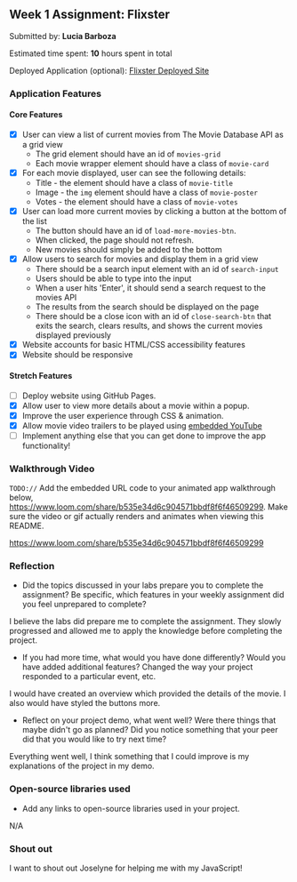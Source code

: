 

## Week 1 Assignment: Flixster

Submitted by: **Lucia Barboza**

Estimated time spent: **10** hours spent in total

Deployed Application (optional): [Flixster Deployed Site](ADD_LINK_HERE)

### Application Features

#### Core Features

- [X] User can view a list of current movies from The Movie Database API as a grid view
  - The grid element should have an id of `movies-grid`
  - Each movie wrapper element should have a class of `movie-card`
- [X] For each movie displayed, user can see the following details:
  - Title - the element should have a class of `movie-title`
  - Image - the `img` element should have a class of `movie-poster`
  - Votes - the element should have a class of `movie-votes`
- [X] User can load more current movies by clicking a button at the bottom of the list
  - The button should have an id of `load-more-movies-btn`.
  - When clicked, the page should not refresh.
  - New movies should simply be added to the bottom
- [X] Allow users to search for movies and display them in a grid view
  - There should be a search input element with an id of `search-input`
  - Users should be able to type into the input
  - When a user hits 'Enter', it should send a search request to the movies API
  - The results from the search should be displayed on the page
  - There should be a close icon with an id of `close-search-btn` that exits the search, clears results, and shows the current movies displayed previously
- [X] Website accounts for basic HTML/CSS accessibility features
- [X] Website should be responsive

#### Stretch Features

- [ ] Deploy website using GitHub Pages.
- [X] Allow user to view more details about a movie within a popup.
- [X] Improve the user experience through CSS & animation.
- [X] Allow movie video trailers to be played using [embedded YouTube](https://support.google.com/youtube/answer/171780?hl=en)
- [ ] Implement anything else that you can get done to improve the app functionality!

### Walkthrough Video

`TODO://` Add the embedded URL code to your animated app walkthrough below, https://www.loom.com/share/b535e34d6c904571bbdf8f6f46509299. Make sure the video or gif actually renders and animates when viewing this README. 

https://www.loom.com/share/b535e34d6c904571bbdf8f6f46509299

### Reflection

- Did the topics discussed in your labs prepare you to complete the assignment? Be specific, which features in your weekly assignment did you feel unprepared to complete?

I believe the labs did prepare me to complete the assignment. They slowly progressed and allowed me to apply the knowledge before completing the project. 

- If you had more time, what would you have done differently? Would you have added additional features? Changed the way your project responded to a particular event, etc.
  
I would have created an overview which provided the details of the movie. I also would have styled the buttons more. 

- Reflect on your project demo, what went well? Were there things that maybe didn't go as planned? Did you notice something that your peer did that you would like to try next time?

Everything went well, I think something that I could improve is my explanations of the project in my demo. 

### Open-source libraries used

- Add any links to open-source libraries used in your project.

N/A

### Shout out


I want to shout out Joselyne for helping me with my JavaScript!

